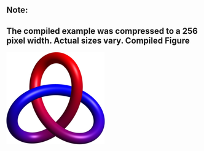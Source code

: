 Note:
-----

The compiled example was compressed to a 256
pixel width. Actual sizes vary.
Compiled Figure
---------------
![Example](Trefoil_Gradient.png)
